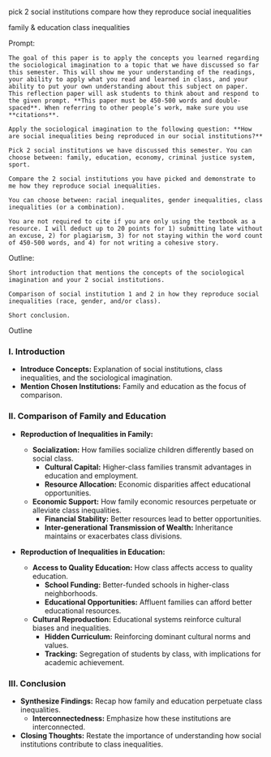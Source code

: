 pick 2 social institutions
compare how they reproduce social inequalities

family & education
class inequalities

Prompt:
```
The goal of this paper is to apply the concepts you learned regarding the sociological imagination to a topic that we have discussed so far this semester. This will show me your understanding of the readings, your ability to apply what you read and learned in class, and your ability to put your own understanding about this subject on paper. This reflection paper will ask students to think about and respond to the given prompt. **This paper must be 450-500 words and double-spaced**. When referring to other people’s work, make sure you use **citations**. 

Apply the sociological imagination to the following question: **How are social inequalities being reproduced in our social institutions?**

Pick 2 social institutions we have discussed this semester. You can choose between: family, education, economy, criminal justice system, sport.

Compare the 2 social institutions you have picked and demonstrate to me how they reproduce social inequalities. 

You can choose between: racial inequalites, gender inequalities, class inequalities (or a combination).

You are not required to cite if you are only using the textbook as a resource. I will deduct up to 20 points for 1) submitting late without an excuse, 2) for plagiarism, 3) for not staying within the word count of 450-500 words, and 4) for not writing a cohesive story.
```
Outline:
```
Short introduction that mentions the concepts of the sociological imagination and your 2 social institutions.

Comparison of social institution 1 and 2 in how they reproduce social inequalities (race, gender, and/or class).

Short conclusion.
```
Outline
### I. Introduction

- **Introduce Concepts:** Explanation of social institutions, class inequalities, and the sociological imagination.
- **Mention Chosen Institutions:** Family and education as the focus of comparison.

### II. Comparison of Family and Education

- **Reproduction of Inequalities in Family:**
    
    - **Socialization:** How families socialize children differently based on social class.
        - **Cultural Capital:** Higher-class families transmit advantages in education and employment.
        - **Resource Allocation:** Economic disparities affect educational opportunities.
    - **Economic Support:** How family economic resources perpetuate or alleviate class inequalities.
        - **Financial Stability:** Better resources lead to better opportunities.
        - **Inter-generational Transmission of Wealth:** Inheritance maintains or exacerbates class divisions.
- **Reproduction of Inequalities in Education:**
    
    - **Access to Quality Education:** How class affects access to quality education.
        - **School Funding:** Better-funded schools in higher-class neighborhoods.
        - **Educational Opportunities:** Affluent families can afford better educational resources.
    - **Cultural Reproduction:** Educational systems reinforce cultural biases and inequalities.
        - **Hidden Curriculum:** Reinforcing dominant cultural norms and values.
        - **Tracking:** Segregation of students by class, with implications for academic achievement.

### III. Conclusion

- **Synthesize Findings:** Recap how family and education perpetuate class inequalities.
    - **Interconnectedness:** Emphasize how these institutions are interconnected.
- **Closing Thoughts:** Restate the importance of understanding how social institutions contribute to class inequalities.